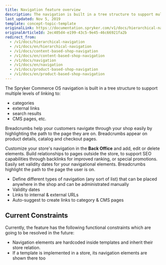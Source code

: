 ```yaml
---
title: Navigation feature overview
description: The navigation is built in a tree structure to support multiple levels of linking, e.g. to categories, external links, search results and CMS pages.
last_updated: Nov 5, 2019
template: concept-topic-template
originalLink: https://documentation.spryker.com/v1/docs/hierarchical-navigation
originalArticleId: 2ec405d4-e199-43c5-9e45-46c66921fa2b
redirect_from:
  - /v1/docs/hierarchical-navigation
  - /v1/docs/en/hierarchical-navigation
  - /v1/docs/content-based-shop-navigation
  - /v1/docs/en/content-based-shop-navigation
  - /v1/docs/navigation
  - /v1/docs/en/navigation
  - /v1/docs/product-based-shop-navigation
  - /v1/docs/en/product-based-shop-navigation
---
```


The Spryker Commerce OS navigation is built in a tree structure to support multiple levels of linking to:

* categories
* external links
* search results
* CMS pages, etc.

Breadcrumbs help your customers navigate through your shop easily by highlighting the path to the page they are on. Breadcrumbs appear on product details, catalog and checkout pages.

Customize your store's navigation in the **Back Office** and add, edit or delete elements. Build relationships to pages outside the store, to support SEO capabilities through backlinks for improved ranking, or special promotions. Easily set validity dates for your navigational elements. Breadcrumbs highlight the path to the page the user is on.

* Define different types of navigation (any sort of list) that can be placed anywhere in the shop and can be administrated manually
* Validity dates
* Links to internal & external URLs
* Auto-suggest to create links to category & CMS pages

## Current Constraints
Currently, the feature has the following functional constraints which are going to be resolved in the future:

* Navigation elements are hardcoded inside templates and inherit their store relation.
* If a template is implemented in a store, its navigation elements are shown there too

